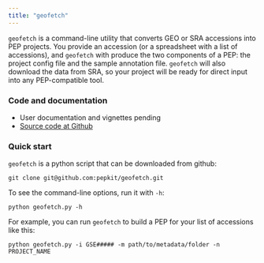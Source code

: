```yaml
---
title: "geofetch"
---
```

`geofetch` is a command-line utility that converts GEO or SRA accessions into PEP projects. You provide an accession (or a spreadsheet with a list of accessions), and `geofetch` with produce the two components of a PEP: the project config file and the sample annotation file. `geofetch` will also download the data from SRA, so your project will be ready for direct input into any PEP-compatible tool.

### Code and documentation

* User documentation and vignettes pending
* [Source code at Github](https://github.com/pepkit/geofetch)

### Quick start

`geofetch` is a python script that can be downloaded from github:

```
git clone git@github.com:pepkit/geofetch.git

```

To see the command-line options, run it with `-h`:

```
python geofetch.py -h
```

For example, you can run `geofetch` to build a PEP for your list of accessions like this:

```
python geofetch.py -i GSE##### -m path/to/metadata/folder -n PROJECT_NAME
```

